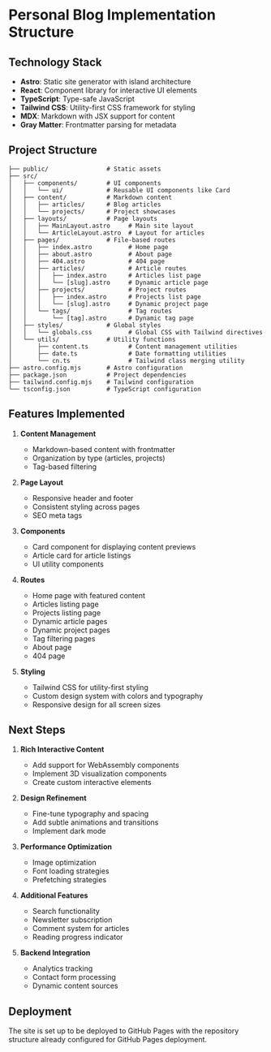 # Personal Blog Implementation Structure

## Technology Stack
- **Astro**: Static site generator with island architecture
- **React**: Component library for interactive UI elements
- **TypeScript**: Type-safe JavaScript
- **Tailwind CSS**: Utility-first CSS framework for styling
- **MDX**: Markdown with JSX support for content
- **Gray Matter**: Frontmatter parsing for metadata

## Project Structure

```
├── public/                # Static assets
├── src/
│   ├── components/        # UI components
│   │   └── ui/            # Reusable UI components like Card
│   ├── content/           # Markdown content
│   │   ├── articles/      # Blog articles
│   │   └── projects/      # Project showcases
│   ├── layouts/           # Page layouts
│   │   ├── MainLayout.astro     # Main site layout
│   │   └── ArticleLayout.astro  # Layout for articles
│   ├── pages/             # File-based routes
│   │   ├── index.astro          # Home page
│   │   ├── about.astro          # About page
│   │   ├── 404.astro            # 404 page
│   │   ├── articles/            # Article routes
│   │   │   ├── index.astro      # Articles list page
│   │   │   └── [slug].astro     # Dynamic article page
│   │   ├── projects/            # Project routes
│   │   │   ├── index.astro      # Projects list page
│   │   │   └── [slug].astro     # Dynamic project page
│   │   └── tags/                # Tag routes
│   │       └── [tag].astro      # Dynamic tag page
│   ├── styles/            # Global styles
│   │   └── globals.css          # Global CSS with Tailwind directives
│   └── utils/             # Utility functions
│       ├── content.ts           # Content management utilities
│       ├── date.ts              # Date formatting utilities
│       └── cn.ts                # Tailwind class merging utility
├── astro.config.mjs       # Astro configuration
├── package.json           # Project dependencies
├── tailwind.config.mjs    # Tailwind configuration
└── tsconfig.json          # TypeScript configuration
```

## Features Implemented

1. **Content Management**
   - Markdown-based content with frontmatter
   - Organization by type (articles, projects)
   - Tag-based filtering

2. **Page Layout**
   - Responsive header and footer
   - Consistent styling across pages
   - SEO meta tags

3. **Components**
   - Card component for displaying content previews
   - Article card for article listings
   - UI utility components

4. **Routes**
   - Home page with featured content
   - Articles listing page
   - Projects listing page
   - Dynamic article pages
   - Dynamic project pages
   - Tag filtering pages
   - About page
   - 404 page

5. **Styling**
   - Tailwind CSS for utility-first styling
   - Custom design system with colors and typography
   - Responsive design for all screen sizes

## Next Steps

1. **Rich Interactive Content**
   - Add support for WebAssembly components
   - Implement 3D visualization components
   - Create custom interactive elements

2. **Design Refinement**
   - Fine-tune typography and spacing
   - Add subtle animations and transitions
   - Implement dark mode

3. **Performance Optimization**
   - Image optimization
   - Font loading strategies
   - Prefetching strategies

4. **Additional Features**
   - Search functionality
   - Newsletter subscription
   - Comment system for articles
   - Reading progress indicator

5. **Backend Integration**
   - Analytics tracking
   - Contact form processing
   - Dynamic content sources

## Deployment

The site is set up to be deployed to GitHub Pages with the repository structure already configured for GitHub Pages deployment.
